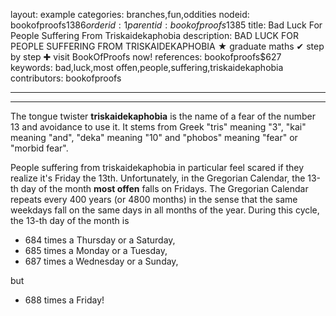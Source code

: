 layout: example
categories: branches,fun,oddities
nodeid: bookofproofs$1386
orderid: 1
parentid: bookofproofs$1385
title: Bad Luck For People Suffering From Triskaidekaphobia
description: BAD LUCK FOR PEOPLE SUFFERING FROM TRISKAIDEKAPHOBIA &#9733; graduate maths &#10004; step by step &#10010; visit BookOfProofs now!
references: bookofproofs$627
keywords: bad,luck,most offen,people,suffering,triskaidekaphobia
contributors: bookofproofs

---


---

The tongue twister **triskaidekaphobia** is the name of a fear of the number 13 and avoidance to use it. It stems from Greek "tris" meaning "3", "kai" meaning "and", "deka" meaning "10" and "phobos" meaning "fear" or "morbid fear".

People suffering from triskaidekaphobia in particular feel scared if they realize it's Friday the 13th. Unfortunately, in the Gregorian Calendar, the 13-th day of the month **most offen** falls on Fridays. The Gregorian Calendar repeats every 400 years (or 4800 months) in the sense that the same weekdays fall on the same days in all months of the year. During this cycle,  the 13-th day of the month is 

* 684 times a Thursday or a Saturday,
* 685 times a Monday or a Tuesday,
* 687 times a Wednesday or a Sunday, 

but

* 688 times a Friday!

